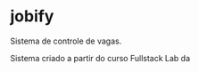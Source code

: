 # jobify
<p>Sistema de controle de vagas.</p>
<p>Sistema criado a partir do curso Fullstack Lab da <DevPleno.com></p>